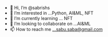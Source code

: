 - 👋 Hi, I’m @sabrishs
- 👀 I’m interested in ...Python, AI&ML, NFT
- 🌱 I’m currently learning ... NFT
- 💞️ I’m looking to collaborate on ...AI&ML
- 📫 How to reach me ...sabu.saba@gmail.com

<!---
sabrishs/sabrishs is a ✨ special ✨ repository because its `README.md` (this file) appears on your GitHub profile.
You can click the Preview link to take a look at your changes.
--->
